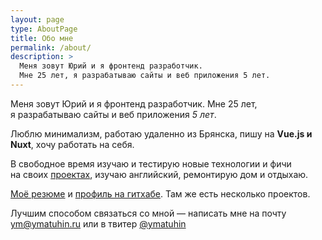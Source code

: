 ```yaml
---
layout: page
type: AboutPage
title: Обо мне
permalink: /about/
description: >
  Меня зовут Юрий и я фронтенд разработчик.
  Мне 25 лет, я разрабатываю сайты и веб приложения 5 лет.
---
```


Меня зовут Юрий и&nbsp;я&nbsp;фронтенд разработчик.
Мне 25&nbsp;лет, я&nbsp;разрабатываю сайты и&nbsp;веб приложения *5&nbsp;лет*.

Люблю минимализм, работаю удаленно из Брянска, пишу на **Vue.js и Nuxt**, хочу работать на себя.

В&nbsp;свободное время изучаю и&nbsp;тестирую новые технологии и&nbsp;фичи на&nbsp;своих [проектах](/projects/), изучаю английский, ремонтирую дом и&nbsp;отдыхаю.

[Моё резюме](/resume/) и&nbsp;[профиль на&nbsp;гитхабе](https://github.com/ymatuhin). Там&nbsp;же есть несколько проектов.

Лучшим способом связаться со мной — написать мне на почту <a href="mailto:ym@ymatuhin.ru">ym@ymatuhin.ru</a> или в твитер <a href="https://twitter.com/ymatuhin">@ymatuhin</a>
